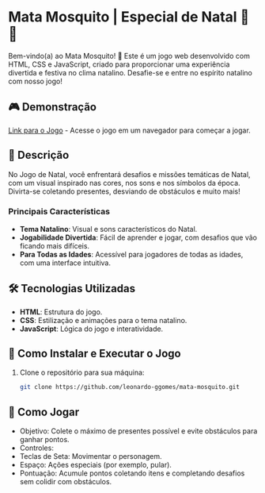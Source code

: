 # Mata Mosquito | Especial de Natal 🎄🎅

Bem-vindo(a) ao Mata Mosquito! 🎉 Este é um jogo web desenvolvido com HTML, CSS e JavaScript, criado para proporcionar uma experiência divertida e festiva no clima natalino. Desafie-se e entre no espírito natalino com nosso jogo!

## 🎮 Demonstração
[Link para o Jogo](https:/leonardo-ggomes.github.io/mata-mosquito) - Acesse o jogo em um navegador para começar a jogar.

## 📝 Descrição
No Jogo de Natal, você enfrentará desafios e missões temáticas de Natal, com um visual inspirado nas cores, nos sons e nos símbolos da época. Divirta-se coletando presentes, desviando de obstáculos e muito mais!

### Principais Características
- **Tema Natalino**: Visual e sons característicos do Natal.
- **Jogabilidade Divertida**: Fácil de aprender e jogar, com desafios que vão ficando mais difíceis.
- **Para Todas as Idades**: Acessível para jogadores de todas as idades, com uma interface intuitiva.

## 🛠️ Tecnologias Utilizadas
- **HTML**: Estrutura do jogo.
- **CSS**: Estilização e animações para o tema natalino.
- **JavaScript**: Lógica do jogo e interatividade.

## 🚀 Como Instalar e Executar o Jogo
1. Clone o repositório para sua máquina:
   ```bash
   git clone https://github.com/leonardo-ggomes/mata-mosquito.git

##  📜 Como Jogar
- Objetivo: Colete o máximo de presentes possível e evite obstáculos para ganhar pontos.
- Controles:
- Teclas de Seta: Movimentar o personagem.
- Espaço: Ações especiais (por exemplo, pular).
- Pontuação: Acumule pontos coletando itens e completando desafios sem colidir com obstáculos.

